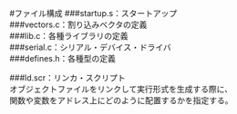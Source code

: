 #ファイル構成
###startup.s：スタートアップ  
###vectors.c：割り込みベクタの定義  
###lib.c：各種ライブラリの定義  
###serial.c：シリアル・デバイス・ドライバ  
###defines.h：各種型の定義  

###ld.scr：リンカ・スクリプト  
オブジェクトファイルをリンクして実行形式を生成する際に、  
関数や変数をアドレス上にどのように配置するかを指定する。  
